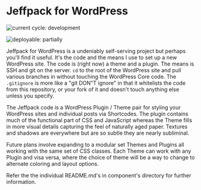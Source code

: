 # Jeffpack for WordPress

![current cycle: development](https://s3.amazonaws.com/cdn.shared/git-status-badges/current_cycle-development-yellow.svg)  

![deployable: partially](https://s3.amazonaws.com/cdn.shared/git-status-badges/deployable-partially-yellow.svg)  

Jeffpack for WordPress is a undeniably self-serving project but perhaps you'll find it useful. It's the code and the means I use to set up a new WordPress site. The code is (right now) a theme and a plugin. The means is SSH and git on the server. `cd` to the root of the WordPress site and pull various branches in without touching the WordPress Core code. The `.gitignore` is more like a "git DON"T ignore" in that it whitelists the code from this repository, or your fork of it and doesn't touch anything else unless you specify. 


The Jeffpack code is a WordPress Plugin / Theme pair for styling your WordPress sites and individual posts via Shortcodes. The plugin contains much of the functional part of CSS and JavaScript whereas the Theme fills in more visual details capturing the feel of naturally aged paper. Textures and shadows are everywhere but are so subtle they are nearly subliminal.  

Future plans involve expanding to a modular set Themes and Plugins all working with the same set of CSS classes. Each Theme can work with any Plugin and visa versa, where the choice of theme will be a way to change to alternate coloring and layout options.  

Refer the the individual README.md's in component's directory for further information.  